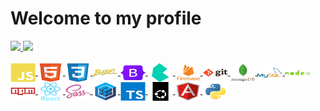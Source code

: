 <h1>Welcome to my profile</h1>
 <div>
   <a href="https://github.com/guto8888">
   <img height="180em" src="https://github-readme-stats.vercel.app/api?username=guto8888&show_icons=true&theme=algolia&include_all_commits=false&count_private=true"/>
    <!-- //change on all_commits=true -->
   <img height="180em" src="https://github-readme-stats.vercel.app/api/top-langs/?username=guto8888&layout=compact&langs_count=15&theme=algolia"/>
</div>
<div style="display: inline_block"><br>
  <img align="center" alt="Js" height="30" width="40" src="https://raw.githubusercontent.com/devicons/devicon/master/icons/javascript/javascript-plain.svg">
  <img align="center" alt="HTML" height="30" width="40" src="https://raw.githubusercontent.com/devicons/devicon/master/icons/html5/html5-original.svg">
  <img align="center" alt="CSS" height="30" width="40" src="https://raw.githubusercontent.com/devicons/devicon/master/icons/css3/css3-original.svg">
  <img align="center" alt="babel" height="30" width="40" src="https://github.com/devicons/devicon/blob/master/icons/babel/babel-original.svg">
  <img align="center" alt="bootstrap" height="30" width="40" src="https://github.com/devicons/devicon/blob/master/icons/bootstrap/bootstrap-original.svg">
  <img align="center" alt="bulma" height="30" width="40" src="https://github.com/devicons/devicon/blob/master/icons/bulma/bulma-plain.svg">
  <img align="center" alt="Firebase" height="30" width="40" src="https://github.com/devicons/devicon/blob/master/icons/firebase/firebase-plain-wordmark.svg">
  <img align="center" alt="git" height="30" width="40" src="https://github.com/devicons/devicon/blob/master/icons/git/git-original-wordmark.svg">
  <img align="center" alt="MongoDB" height="30" width="40" src="https://github.com/devicons/devicon/blob/master/icons/mongodb/mongodb-original-wordmark.svg">
  <img align="center" alt="mySql" height="30" width="40" src="https://github.com/devicons/devicon/blob/master/icons/mysql/mysql-original-wordmark.svg">
  <img align="center" alt="nodeJS" height="30" width="40" src="https://github.com/devicons/devicon/blob/master/icons/nodejs/nodejs-plain-wordmark.svg">
  <img align="center" alt="npm" height="30" width="40" src="https://github.com/devicons/devicon/blob/master/icons/npm/npm-original-wordmark.svg">
  <img align="center" alt="react" height="30" width="40" src="https://github.com/devicons/devicon/blob/master/icons/react/react-original-wordmark.svg">
  <img align="center" alt="sass" height="30" width="40" src="https://github.com/devicons/devicon/blob/master/icons/sass/sass-original.svg">
  <img align="center" alt="sequelize" height="30" width="40" src="https://github.com/devicons/devicon/blob/master/icons/sequelize/sequelize-original.svg">
  <img align="center" alt="Ts" height="30" width="40" src="https://github.com/devicons/devicon/blob/master/icons/typescript/typescript-original.svg">
  <img align="center" alt="ubuntu" height="30" width="40" src="https://github.com/devicons/devicon/blob/master/icons/ubuntu/ubuntu-plain.svg">
  <img align="center" alt="angular" height="30" width="40" src="https://github.com/devicons/devicon/blob/master/icons/angularjs/angularjs-original.svg">
  <img align="center" alt="python" height="30" width="40" src="https://github.com/devicons/devicon/blob/master/icons/python/python-original.svg">
</div>
<br>
<div> 

  <!--
  ![Snake animation](https://github.com/guto8888/guto8888/blob/output/github-contribution-grid-snake.svg) 
  -->

</div>
